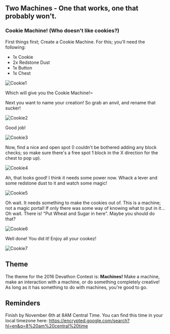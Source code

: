 ## Two Machines - One that works, one that probably won't.

### Cookie Machine! (Who doesn't like cookies?)

First things first; Create a Cookie Machine. For this; you'll need the following:
* 1x Cookie
* 2x Redstone Dust
* 1x Button
* 1x Chest

![Cookie1](http://i.imgur.com/sld2Haq.png)

Which will give you the Cookie Machine!~

Next you want to name your creation! So grab an anvil, and rename that sucker!

![Cookie2](http://i.imgur.com/jUA4nbV.png)

Good job!

![Cookie3](http://i.imgur.com/DecllrC.png)

Now, find a nice and open spot (I couldn't be bothered adding any block checks; so make sure there's a free spot 1 block in the X direction for the chest to pop up).

![Cookie4](http://i.imgur.com/4R5bFuM.jpg)

Ah, that looks good! I think it needs some power now. Whack a lever and some redstone dust to it and watch some magic!

![Cookie5](http://i.imgur.com/ZZ5m2E9.jpg)

Oh wait. It needs something to make the cookies out of. This is a machine; not a magic portal! If only there was some way of knowing what to put in it... Oh wait. There is! "Put Wheat and Sugar in here". Maybe you should do that?

![Cookie6](http://i.imgur.com/p81eEVp.jpg)

Well done! You did it! Enjoy all your cookez!

![Cookie7](http://i.imgur.com/0s6AVtx.png)

## Theme

The theme for the 2016 Devathon Contest is: **Machines!**
Make a machine, make an interaction with a machine, or do something completely creative! As long as it has something to do with machines, you're good to go.

## Reminders

Finish by November 6th at 8AM Central Time. You can find this time in your local timezone here: https://encrypted.google.com/search?hl=en&q=8%20am%20central%20time
